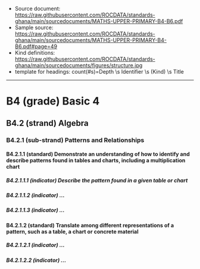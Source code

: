 - Source document: https://raw.githubusercontent.com/ROCDATA/standards-ghana/main/sourcedocuments/MATHS-UPPER-PRIMARY-B4-B6.pdf
- Sample source: https://raw.githubusercontent.com/ROCDATA/standards-ghana/main/sourcedocuments/MATHS-UPPER-PRIMARY-B4-B6.pdf#page=49
- Kind definitions: https://raw.githubusercontent.com/ROCDATA/standards-ghana/main/sourcedocuments/figures/structure.jpg
- template for headings: count(#s)=Depth \s Identifier \s (Kind) \s Title

---

# B4 (grade) Basic 4


## B4.2 (strand) Algebra

### B4.2.1 (sub-strand) Patterns and Relationships

#### B4.2.1.1 (standard) Demonstrate an understanding of how to identify and describe patterns found in tables and charts, including a multiplication chart
##### B4.2.1.1.1 (indicator) Describe the pattern found in a given table or chart
##### B4.2.1.1.2 (indicator) ...
##### B4.2.1.1.3 (indicator) ...

#### B4.2.1.2 (standard) Translate among different representations of a pattern, such as a table, a chart or concrete material
##### B4.2.1.2.1 (indicator) ... 
##### B4.2.1.2.2 (indicator) ... 

